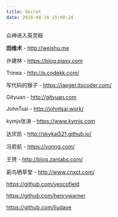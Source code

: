 ```yaml
---
title: Secret
date: 2016-08-16 15:00:24
---
```


众神进入英灵殿



**田维术** - http://weishu.me

许建林 - https://blog.piasy.com

Trinea - http://p.codekk.com/

写代码的猴子 - https://jaeger.itscoder.com/

Gityuan - http://gityuan.com

JohnTsai - http://johntsai.work/

kymjs张涛 - https://www.kymjs.com

达庆凯 - http://skykai521.github.io/

冯若航 - https://vonng.com/

王赟 - http://blog.zanlabs.com/

莿鸟栖草堂 - http://www.cnxct.com/





https://github.com/yescofield

https://github.com/henrywarner

https://github.com/liudave

